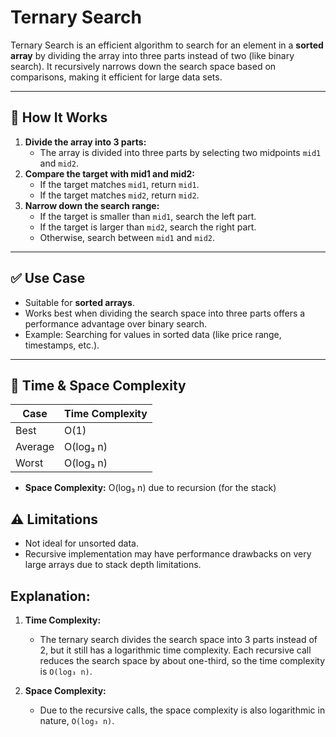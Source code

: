 # Ternary Search

Ternary Search is an efficient algorithm to search for an element in a **sorted array** by dividing the array into three parts instead of two (like binary search). It recursively narrows down the search space based on comparisons, making it efficient for large data sets.

---

## 📌 How It Works

1. **Divide the array into 3 parts:**
   - The array is divided into three parts by selecting two midpoints `mid1` and `mid2`.
2. **Compare the target with mid1 and mid2:**
   - If the target matches `mid1`, return `mid1`.
   - If the target matches `mid2`, return `mid2`.
3. **Narrow down the search range:**
   - If the target is smaller than `mid1`, search the left part.
   - If the target is larger than `mid2`, search the right part.
   - Otherwise, search between `mid1` and `mid2`.

---

## ✅ Use Case

- Suitable for **sorted arrays**.
- Works best when dividing the search space into three parts offers a performance advantage over binary search.
- Example: Searching for values in sorted data (like price range, timestamps, etc.).

---

## 🧠 Time & Space Complexity

| Case       | Time Complexity      |
|------------|----------------------|
| Best       | O(1)                 |
| Average    | O(log₃ n)            |
| Worst      | O(log₃ n)            |

- **Space Complexity:** O(log₃ n) due to recursion (for the stack)


## ⚠️ Limitations
- Not ideal for unsorted data.
- Recursive implementation may have performance drawbacks on very large arrays due to stack depth limitations.


## **Explanation:**

1. **Time Complexity:**
   - The ternary search divides the search space into 3 parts instead of 2, but it still has a logarithmic time complexity. Each recursive call reduces the search space by about one-third, so the time complexity is `O(log₃ n)`.

2. **Space Complexity:**
   - Due to the recursive calls, the space complexity is also logarithmic in nature, `O(log₃ n)`.
